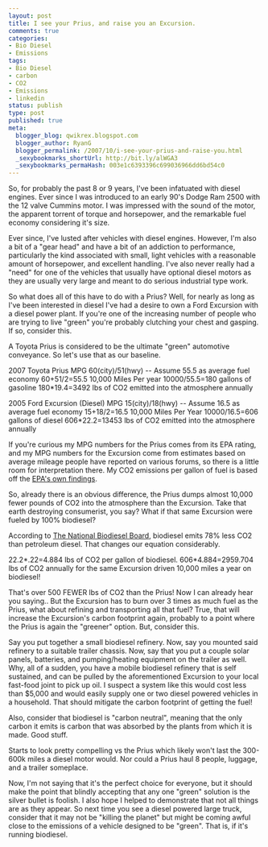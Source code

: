 ```yaml
---
layout: post
title: I see your Prius, and raise you an Excursion.
comments: true
categories:
- Bio Diesel
- Emissions
tags:
- Bio Diesel
- carbon
- CO2
- Emissions
- linkedin
status: publish
type: post
published: true
meta:
  blogger_blog: qwikrex.blogspot.com
  blogger_author: RyanG
  blogger_permalink: /2007/10/i-see-your-prius-and-raise-you.html
  _sexybookmarks_shortUrl: http://bit.ly/alWGA3
  _sexybookmarks_permaHash: 003e1c6393396c699036966dd6bd54c0
---
```

So, for probably the past 8 or 9 years, I've been infatuated with diesel engines.  Ever since I was introduced to an early 90's Dodge Ram 2500 with the 12 valve Cummins motor.  I was impressed with the sound of the motor, the apparent torrent of torque and horsepower, and the remarkable fuel economy considering it's size.

Ever since, I've lusted after vehicles with diesel engines.  However, I'm also a bit of a "gear head" and have a bit of an addiction to performance, particularly the kind associated with small, light vehicles with a reasonable amount of horsepower, and excellent handling.  I've also never really had a "need" for one of the vehicles that usually have optional diesel motors as they are usually very large and meant to do serious industrial type work.

So what does all of this have to do with a Prius?  Well, for nearly as long as I've been interested in diesel I've had a desire to own a Ford Excursion with a diesel power plant.  If you're one of the increasing number of people who are trying to live "green" you're probably clutching your chest and gasping.  If so, consider this.

A Toyota Prius is considered to be the ultimate "green" automotive conveyance.  So let's use that as our baseline.

2007 Toyota Prius
MPG 60(city)/51(hwy) -- Assume 55.5 as average fuel economy 60+51/2=55.5
10,000 Miles Per year
10000/55.5=180 gallons of gasoline
180*19.4=3492 lbs of CO2 emitted into the atmosphere annually

2005 Ford Excursion (Diesel)
MPG 15(city)/18(hwy) -- Assume 16.5 as average fuel economy 15+18/2=16.5
10,000 Miles Per Year
10000/16.5=606 gallons of diesel
606*22.2=13453 lbs of CO2 emitted into the atmosphere annually

If you're curious my MPG numbers for the Prius comes from its EPA rating, and my MPG numbers for the Excursion come from estimates based on average mileage people have reported on various forums, so there is a little room for interpretation there.  My CO2 emissions per gallon of fuel is based off the <a href="http://www.epa.gov/otaq/climate/420f05001.htm">EPA's own findings</a>.

So, already there is an obvious difference, the Prius dumps almost 10,000 fewer pounds of CO2 into the atmosphere than the Excursion.  Take that earth destroying consumerist, you say?  What if that same Excursion were fueled by 100% biodiesel?

According to <a href="http://www.biodiesel.org/resources/faqs/">The National Biodiesel Board</a>, biodiesel emits 78% less CO2 than petroleum diesel.  That changes our equation considerably.

22.2*.22=4.884 lbs of CO2 per gallon of biodiesel.
606*4.884=2959.704 lbs of CO2 annually for the same Excursion driven 10,000 miles a year on biodiesel!

That's over 500 FEWER lbs of CO2 than the Prius!  Now I can already hear you saying..  But the Excursion has to burn over 3 times as much fuel as the Prius, what about refining and transporting all that fuel?  True, that will increase the Excursion's carbon footprint again, probably to a point where the Prius is again the "greener" option.  But, consider this.

Say you put together a small biodiesel refinery.  Now, say you mounted said refinery to a suitable trailer chassis.  Now, say that you put a couple solar panels, batteries, and pumping/heating equipment on the trailer as well.  Why, all of a sudden, you have a mobile biodiesel refinery that is self sustained, and can be pulled by the aforementioned Excursion to your local fast-food joint to pick up oil.  I suspect a system like this would cost less than $5,000 and would easily supply one or two diesel powered vehicles in a household.  That should mitigate the carbon footprint of getting the fuel!

Also, consider that biodiesel is "carbon neutral", meaning that the only carbon it emits is carbon that was absorbed by the plants from which it is made.   Good stuff.

Starts to look pretty compelling vs the Prius which likely won't last the 300-600k miles a diesel motor would.  Nor could a Prius haul 8 people, luggage, and a trailer someplace.

Now, I'm not saying that it's the perfect choice for everyone, but it should make the point that blindly accepting that any one "green" solution is the silver bullet is foolish.  I also hope I helped to demonstrate that not all things are as they appear.  So next time you see a diesel powered large truck, consider that it may not be "killing the planet" but might be coming awful close to the emissions of a vehicle designed to be "green".  That is, if it's running biodiesel.
